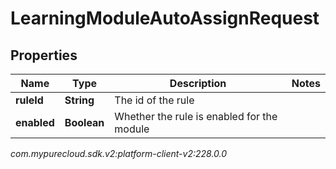 # LearningModuleAutoAssignRequest


## Properties

| Name | Type | Description | Notes |
| ------------ | ------------- | ------------- | ------------- |
| **ruleId** | **String** | The id of the rule |  |
| **enabled** | **Boolean** | Whether the rule is enabled for the module |  |




_com.mypurecloud.sdk.v2:platform-client-v2:228.0.0_
